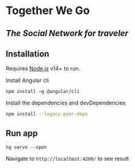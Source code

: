 # Together We Go
## _The Social Network for traveler_
## Installation

Requires [Node.js](https://nodejs.org/) v14+ to run.

Install Angular cli 
```
npm install –g @angular/cli
```

Install the dependencies and devDependencies
```sh
npm install --legacy-peer-deps
```
## Run app
```
ng serve --open
```
Navigate to `http://localhost:4200/` to see result
